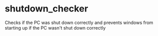 # shutdown_checker
Checks if the PC was shut down correctly and prevents windows from starting up if the PC wasn't shut down correctly
